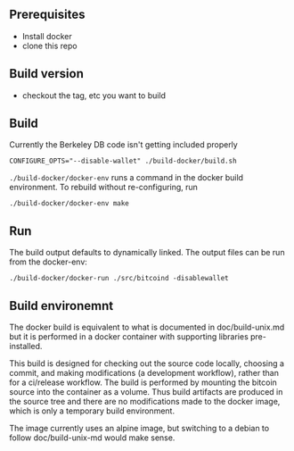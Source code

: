 Prerequisites
---------------------

* Install docker
* clone this repo

Build version
---------------------

* checkout the tag, etc you want to build

Build
---------------------

Currently the Berkeley DB code isn't getting included properly

	CONFIGURE_OPTS="--disable-wallet" ./build-docker/build.sh

`./build-docker/docker-env` runs a command in the docker build environment.
To rebuild without re-configuring, run

	./build-docker/docker-env make



Run
---------------------

The build output defaults to dynamically linked. The output files can be run from the docker-env:

	./build-docker/docker-run ./src/bitcoind -disablewallet


Build environemnt
-----------------

The docker build is equivalent to what is documented in doc/build-unix.md but it is performed in a docker container with supporting libraries pre-installed.

This build is designed for checking out the source code locally, choosing a commit, and making modifications (a development workflow), rather than for a ci/release workflow. The build is performed by mounting the bitcoin source into the container as a volume. Thus build artifacts are produced in the source tree and there are no modifications made to the docker image, which is only a temporary build environment.

The image currently uses an alpine image, but switching to a debian to follow doc/build-unix-md would make sense.

